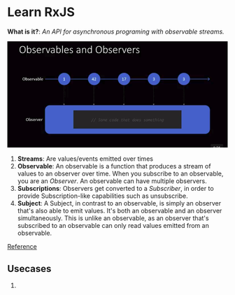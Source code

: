 # Learn RxJS

**What is it?**: *An API for asynchronous programing with observable streams.*

![Observable](Observable.png)

1. **Streams**: Are values/events emitted over times 
2. **Observable**: An observable is a function that produces a stream of values to an observer over time. When you subscribe to an observable, you are an *Observer*. An observable can have multiple observers.
3. **Subscriptions**: Observers get converted to a *Subscriber*, in order to provide Subscription-like capabilities such as unsubscribe.
4. **Subject**: A Subject, in contrast to an observable, is simply an observer that's also able to emit values. It's both an observable and an observer simultaneously. This is unlike an observable, as an observer that's subscribed to an observable can only read values emitted from an observable.

[Reference](https://www.youtube.com/watch?v=PhggNGsSQyg)

## Usecases

1. 